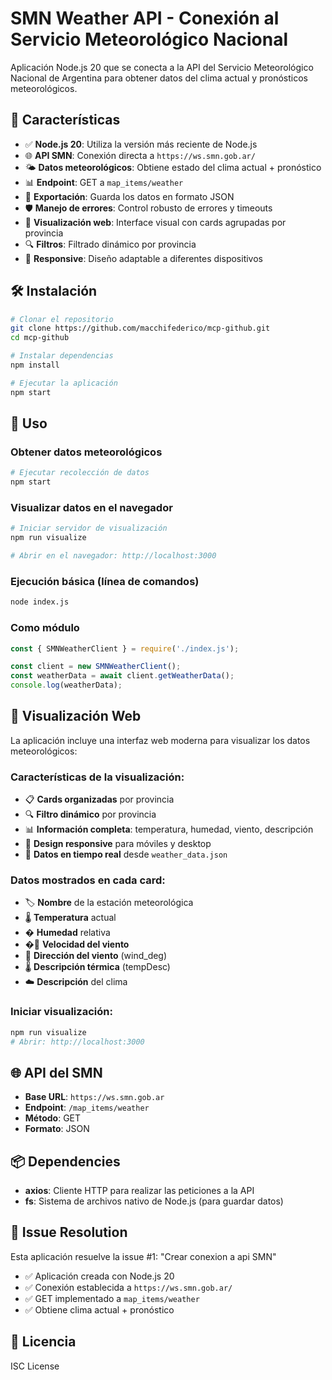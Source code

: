 
# SMN Weather API - Conexión al Servicio Meteorológico Nacional

Aplicación Node.js 20 que se conecta a la API del Servicio Meteorológico Nacional de Argentina para obtener datos del clima actual y pronósticos meteorológicos.

## 🚀 Características

- ✅ **Node.js 20**: Utiliza la versión más reciente de Node.js
- 🌐 **API SMN**: Conexión directa a `https://ws.smn.gob.ar/`
- 🌤️ **Datos meteorológicos**: Obtiene estado del clima actual + pronóstico
- 📊 **Endpoint**: GET a `map_items/weather`
- 💾 **Exportación**: Guarda los datos en formato JSON
- 🛡️ **Manejo de errores**: Control robusto de errores y timeouts
- 🎨 **Visualización web**: Interface visual con cards agrupadas por provincia
- 🔍 **Filtros**: Filtrado dinámico por provincia
- 📱 **Responsive**: Diseño adaptable a diferentes dispositivos

## 🛠️ Instalación

```bash
# Clonar el repositorio
git clone https://github.com/macchifederico/mcp-github.git
cd mcp-github

# Instalar dependencias
npm install

# Ejecutar la aplicación
npm start
```

## 🔧 Uso

### Obtener datos meteorológicos
```bash
# Ejecutar recolección de datos
npm start
```

### Visualizar datos en el navegador
```bash
# Iniciar servidor de visualización
npm run visualize

# Abrir en el navegador: http://localhost:3000
```

### Ejecución básica (línea de comandos)
```bash
node index.js
```

### Como módulo
```javascript
const { SMNWeatherClient } = require('./index.js');

const client = new SMNWeatherClient();
const weatherData = await client.getWeatherData();
console.log(weatherData);
```

## 🎨 Visualización Web

La aplicación incluye una interfaz web moderna para visualizar los datos meteorológicos:

### **Características de la visualización:**
- 📋 **Cards organizadas** por provincia
- 🔍 **Filtro dinámico** por provincia
- 📊 **Información completa**: temperatura, humedad, viento, descripción
- 📱 **Design responsive** para móviles y desktop
- 🎯 **Datos en tiempo real** desde `weather_data.json`

### **Datos mostrados en cada card:**
- 🏷️ **Nombre** de la estación meteorológica
- 🌡️ **Temperatura** actual
- � **Humedad** relativa
- �💨 **Velocidad del viento**
- 🧭 **Dirección del viento** (wind_deg)
- 🌡️ **Descripción térmica** (tempDesc)
- ☁️ **Descripción** del clima

### **Iniciar visualización:**
```bash
npm run visualize
# Abrir: http://localhost:3000
```

## 🌐 API del SMN

- **Base URL**: `https://ws.smn.gob.ar`
- **Endpoint**: `/map_items/weather`
- **Método**: GET
- **Formato**: JSON

## 📦 Dependencies

- **axios**: Cliente HTTP para realizar las peticiones a la API
- **fs**: Sistema de archivos nativo de Node.js (para guardar datos)

## 🎯 Issue Resolution

Esta aplicación resuelve la issue #1: "Crear conexion a api SMN"

- ✅ Aplicación creada con Node.js 20
- ✅ Conexión establecida a `https://ws.smn.gob.ar/`
- ✅ GET implementado a `map_items/weather`
- ✅ Obtiene clima actual + pronóstico

## 📄 Licencia

ISC License